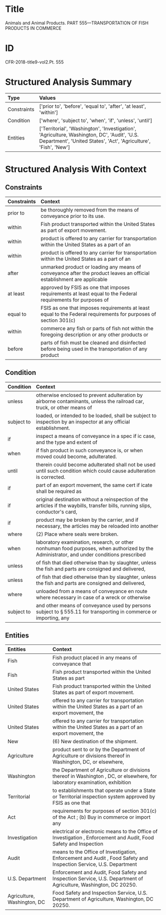# Title

 Animals and Animal Products. PART 555—TRANSPORTATION OF FISH PRODUCTS IN COMMERCE


# ID

 CFR-2018-title9-vol2.Pt. 555


# Structured Analysis Summary

| Type        | Values                                                                                                                                                          |
|:------------|:----------------------------------------------------------------------------------------------------------------------------------------------------------------|
| Constraints | ['prior to', 'before', 'equal to', 'after', 'at least', 'within']                                                                                               |
| Condition   | ['where', 'subject to', 'when', 'if', 'unless', 'until']                                                                                                        |
| Entities    | ['Territorial', 'Washington', 'Investigation', 'Agriculture, Washington, DC', 'Audit', 'U.S. Department', 'United States', 'Act', 'Agriculture', 'Fish', 'New'] |


# Structured Analysis With Context

 


## Constraints

| Constraints   | Context                                                                                                               |
|:--------------|:----------------------------------------------------------------------------------------------------------------------|
| prior to      | be thoroughly removed from the means of conveyance prior to  its use.                                                 |
| within        | Fish product transported  within  the United States as part of export movement.                                       |
| within        | product is offered to any carrier for transportation within the United States as a part of an                         |
| within        | product is offered to any carrier for transportation within the United States as a part of an                         |
| after         | unmarked product or loading any means of conveyance after the product leaves an official establishment are applicable |
| at least      | approved by FSIS as one that imposes requirements at least equal to the Federal requirements for purposes of          |
| equal to      | FSIS as one that imposes requirements at least equal to the Federal requirements for purposes of section 301(c)       |
| within        | commerce any fish or parts of fish not within the foregoing description or any other products or                      |
| before        | parts of fish must be cleaned and disinfected before being used in the transportation of any product                  |


## Condition

| Condition   | Context                                                                                                                                  |
|:------------|:-----------------------------------------------------------------------------------------------------------------------------------------|
| unless      | otherwise enclosed to prevent adulteration by airborne contaminants, unless the railroad car, truck, or other means of                   |
| subject to  | loaded, or intended to be loaded, shall be subject to  inspection by an inspector at any official establishment.                         |
| if          | inspect a means of conveyance in a spec if ic case, and the type and extent of                                                           |
| when        | if fish product in such conveyance is, or when  moved could become, adulterated.                                                         |
| until       | therein could become adulterated shall not be used until  such condition which could cause adulteration is corrected.                    |
| if          | part of an export movement, the same cert if icate shall be required as                                                                  |
| if          | original destination without a reinspection of the articles if the waybills, transfer bills, running slips, conductor's card,            |
| if          | product may be broken by the carrier, and if necessary, the articles may be reloaded into another                                        |
| where       | (2) Place  where  seals were broken.                                                                                                     |
| when        | laboratory examination, research, or other nonhuman food purposes, when authorized by the Administrator, and under conditions prescribed |
| unless      | of fish that died otherwise than by slaughter, unless the fish and parts are consigned and delivered,                                    |
| unless      | of fish that died otherwise than by slaughter, unless the fish and parts are consigned and delivered,                                    |
| where       | unloaded from a means of conveyance en route where necessary in case of a wreck or otherwise                                             |
| subject to  | and other means of conveyance used by persons subject to &#167;&#8201;555.11 for transporting in commerce or importing, any              |


## Entities

| Entities                    | Context                                                                                                                     |
|:----------------------------|:----------------------------------------------------------------------------------------------------------------------------|
| Fish                        | Fish product placed in any means of conveyance that                                                                         |
| Fish                        | Fish product transported within the United States as part                                                                   |
| United States               | Fish product transported within the  United States  as part of export movement.                                             |
| United States               | offered to any carrier for transportation within the United States as a part of an export movement, the                     |
| United States               | offered to any carrier for transportation within the United States as a part of an export movement, the                     |
| New                         | (6)  New  destination of the shipment.                                                                                      |
| Agriculture                 | product sent to or by the Department of Agriculture or divisions thereof in Washington, DC, or elsewhere,                   |
| Washington                  | the Department of Agriculture or divisions thereof in Washington , DC, or elsewhere, for laboratory examination, exhibition |
| Territorial                 | to establishments that operate under a State or Territorial inspection system approved by FSIS as one that                  |
| Act                         | requirements for purposes of section 301(c) of the Act ; (b) Buy in commerce or import any                                  |
| Investigation               | electrical or electronic means to the Office of Investigation , Enforcement and Audit, Food Safety and Inspection           |
| Audit                       | means to the Office of Investigation, Enforcement and Audit , Food Safety and Inspection Service, U.S. Department           |
| U.S. Department             | Enforcement and Audit, Food Safety and Inspection Service, U.S. Department  of Agriculture, Washington, DC 20250.           |
| Agriculture, Washington, DC | Food Safety and Inspection Service, U.S. Department of Agriculture, Washington, DC  20250.                                  |


